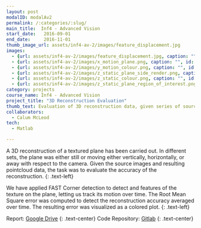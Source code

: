 ```yaml
---
layout: post
modalID: modalAv2
permalink: /:categories/:slug/
main_title:  Inf4 - Advanced Vision
start_date:   2016-09-01
end_date:     2016-11-01
thumb_image_url: assets/inf4-av-2/images/feature_displacement.jpg
images:
  - {url: assets/inf4-av-2/images/feature_displacement.jpg, caption: "", id: feature_displacement}
  - {url: assets/inf4-av-2/images/x_motion_plane.png, caption: "", id: x_motion_plane}
  - {url: assets/inf4-av-2/images/y_motion_colour.png, caption: "", id: y_motion_colour}
  - {url: assets/inf4-av-2/images/z_static_plane_side_render.png, caption: "", id: z_static_plane_side_render}
  - {url: assets/inf4-av-2/images/z_static_colour.png, caption: "", id: z_static_colour}
  - {url: assets/inf4-av-2/images/z_static_plane_region_of_interest.png, caption: "", id: z_static_plane_region_of_interest}
category: projects
course_name: Inf4 - Advanced Vision
project_title: "3D Reconstruction Evaluation"
thumb_text: Evaluation of 3D reconstruction data, given series of source images of a moving textured plane
collaborators:
  - Calum McLeod
tech:
  - Matlab

---
```


A 3D reconstruction of a textured plane has been carried out. In different sets, the plane was either still or moving either vertically, horizontally, or away with respect to the camera. Given the source images and resulting pointcloud data, the task was to evaluate the accuracy of the reconstruction.
{: .text-left}

We have applied FAST Corner detection to detect and features of the texture on the plane, letting us track its motion over time. The Root Mean Square error was computed to detect the reconstruction accuracy averaged over time. The resulting error was visualized as a colored plot.
{: .text-left}

Report: [Google Drive](https://drive.google.com/open?id=1ZpRGiCunMkxpUFoPKrcb-0iSWPA-pJkz)
{: .text-center}
Code Repository: [Gitlab](https://gitlab.com/LinasKo/Inf4-AV-CW2)
{: .text-center}
